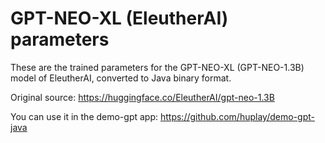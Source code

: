 # GPT-NEO-XL (EleutherAI) parameters

These are the trained parameters for the GPT-NEO-XL (GPT-NEO-1.3B) model of EleutherAI, converted to Java binary format.

Original source: https://huggingface.co/EleutherAI/gpt-neo-1.3B

You can use it in the demo-gpt app: https://github.com/huplay/demo-gpt-java

  
